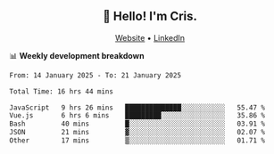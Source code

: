 
<h2 align="center">👋 Hello! I'm Cris.</h2>
<p align="center">
  <a href="https://www.criscunas.dev">Website</a> •
  <a href="https://www.linkedin.com/in/cristophercunas/">LinkedIn</a> 
</p>


📊 **Weekly development breakdown**
<!--START_SECTION:waka-->

```txt
From: 14 January 2025 - To: 21 January 2025

Total Time: 16 hrs 44 mins

JavaScript   9 hrs 26 mins   ██████████████░░░░░░░░░░░   55.47 %
Vue.js       6 hrs 6 mins    █████████░░░░░░░░░░░░░░░░   35.86 %
Bash         40 mins         █░░░░░░░░░░░░░░░░░░░░░░░░   03.91 %
JSON         21 mins         ▓░░░░░░░░░░░░░░░░░░░░░░░░   02.07 %
Other        17 mins         ▒░░░░░░░░░░░░░░░░░░░░░░░░   01.71 %
```

<!--END_SECTION:waka-->
